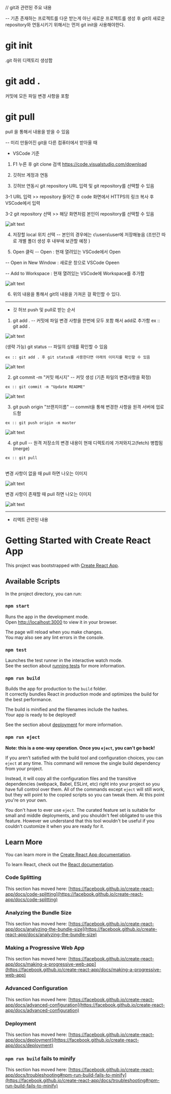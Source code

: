 // git과 관련된 주요 내용 

-- 기존 존재하는 프로젝트를 다운 받는게 아닌 새로운 프로젝트를 생성 후 git의 새로운 repository와 연동시키기 위해서는 먼저 git init을 사용해야한다. 
# git init 
.git 하위 디렉토리 생성함 

# git add . 
커밋에 모든 파일 변경 사항을 포함 

# git pull 
pull 을 통해서 내용을 받을 수 있음 

-- 미리 만들어진 git을 다른 컴퓨터에서 받아올 때  

* VSCode 기준 
1. F1 누른 후 git clone 검색 
https://code.visualstudio.com/download
2. 깃허브 계정과 연동 

3. 깃허브 연동시 git repository URL 입력 및 git repository를 선택할 수 있음 

 3-1  URL 입력 >> repository 들어간 후 code 화면에서 HTTPS의 링크 복사 후 VSCode에서 입력 

 3-2 git repository 선택 >> 해당 화면처럼 본인이 repository를 선택할 수 있음 

![alt text](image.png)

4. 저장할 local 위치 선택 
-- 본인의 경우에는 c\users\user에 저장해놓음 (조만간 따로 개별 폴더 생성 후 내부에 보관할 예정 )

5. Open 클릭 
-- Open : 현재 열려있는 VSCode에서 Open 

-- Open in New Window : 새로운 창으로 VSCode Opeen

-- Add to Workspace : 현재 열려있는 VSCode에 Workspace를 추가함 

![alt text](image-1.png)

6. 위의 내용을 통해서 git의 내용을 가져온 걸 확인할 수 있다. 


<hr>

* 깃 허브 push 및 pull로 받는 순서 

1. git add .
-- 커밋에 파일 변경 사항을 한번에 모두 포함 해서 add로 추가함 
ex :: git add . 

![alt text](image-6.png)

(생략 가능)
git status 
--  파일의 상태를 확인할 수 있음 
```
ex :: git add . 후 git status를 사용한다면 아래의 이미지를 확인할 수 있음 
```

![alt text](image-2.png)

2. git commit -m "커밋 메시지" 
--  커밋 생성 (기존 파일의 변경사항을 확정)
   
```
ex :: git commit -m "Update README" 
```
![alt text](image-4.png)

3. git push origin "브랜치이름" 
--  commit을 통해 변경한 사항을 원격 서버에 업로드함
   
```
ex :: git push origin -m master 
```

![alt text](image-3.png)

4.  git pull 
-- 원격 저장소의 변경 내용이 현재 디렉토리에 가져와지고(fetch) 병합됨 (merge)

```
ex :: git pull
```

<br>
변경 사항이 없을 때 pull 하면 나오는 이미지 
 
![alt text](image-5.png)

변경 사항이 존재할 때 pull 하면 나오는 이미지 

![alt text](image-7.png)







<hr>

* 리엑트 관련된 내용 


# Getting Started with Create React App

This project was bootstrapped with [Create React App](https://github.com/facebook/create-react-app).

## Available Scripts

In the project directory, you can run:

### `npm start`

Runs the app in the development mode.\
Open [http://localhost:3000](http://localhost:3000) to view it in your browser.

The page will reload when you make changes.\
You may also see any lint errors in the console.

### `npm test`

Launches the test runner in the interactive watch mode.\
See the section about [running tests](https://facebook.github.io/create-react-app/docs/running-tests) for more information.

### `npm run build`

Builds the app for production to the `build` folder.\
It correctly bundles React in production mode and optimizes the build for the best performance.

The build is minified and the filenames include the hashes.\
Your app is ready to be deployed!

See the section about [deployment](https://facebook.github.io/create-react-app/docs/deployment) for more information.

### `npm run eject`

**Note: this is a one-way operation. Once you `eject`, you can't go back!**

If you aren't satisfied with the build tool and configuration choices, you can `eject` at any time. This command will remove the single build dependency from your project.

Instead, it will copy all the configuration files and the transitive dependencies (webpack, Babel, ESLint, etc) right into your project so you have full control over them. All of the commands except `eject` will still work, but they will point to the copied scripts so you can tweak them. At this point you're on your own.

You don't have to ever use `eject`. The curated feature set is suitable for small and middle deployments, and you shouldn't feel obligated to use this feature. However we understand that this tool wouldn't be useful if you couldn't customize it when you are ready for it.

## Learn More

You can learn more in the [Create React App documentation](https://facebook.github.io/create-react-app/docs/getting-started).

To learn React, check out the [React documentation](https://reactjs.org/).

### Code Splitting

This section has moved here: [https://facebook.github.io/create-react-app/docs/code-splitting](https://facebook.github.io/create-react-app/docs/code-splitting)

### Analyzing the Bundle Size

This section has moved here: [https://facebook.github.io/create-react-app/docs/analyzing-the-bundle-size](https://facebook.github.io/create-react-app/docs/analyzing-the-bundle-size)

### Making a Progressive Web App

This section has moved here: [https://facebook.github.io/create-react-app/docs/making-a-progressive-web-app](https://facebook.github.io/create-react-app/docs/making-a-progressive-web-app)

### Advanced Configuration

This section has moved here: [https://facebook.github.io/create-react-app/docs/advanced-configuration](https://facebook.github.io/create-react-app/docs/advanced-configuration)

### Deployment

This section has moved here: [https://facebook.github.io/create-react-app/docs/deployment](https://facebook.github.io/create-react-app/docs/deployment)

### `npm run build` fails to minify

This section has moved here: [https://facebook.github.io/create-react-app/docs/troubleshooting#npm-run-build-fails-to-minify](https://facebook.github.io/create-react-app/docs/troubleshooting#npm-run-build-fails-to-minify)
